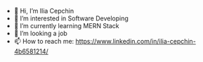 - 👋 Hi, I’m Ilia Cepchin
- 👀 I’m interested in Software Developing
- 🌱 I’m currently learning MERN Stack
- 💞️ I’m looking a job
- 📫 How to reach me: https://www.linkedin.com/in/ilia-cepchin-4b6581214/

<!---
goodelias/goodelias is a ✨ special ✨ repository because its `README.md` (this file) appears on your GitHub profile.
You can click the Preview link to take a look at your changes.
--->
